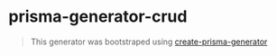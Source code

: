 # prisma-generator-crud

> This generator was bootstraped using [create-prisma-generator](https://github.com/YassinEldeeb/create-prisma-generator)
